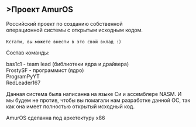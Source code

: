 ## >Проект AmurOS
Российский проект по созданию собственной\
операционной системы с открытым исходным кодом.\
\
`Кстати, вы можете внести в это свой вклад :)`

Состав команды:

bas1c1 - team lead (библиотеки ядра и драйвера)\
FrostySF - программист (ядро)\
ProgramPyYT\
RedLeader167

Данная система была написанна на языке Си и ассемблере NASM.
И мы будем не против, чтобы вы помагали нам разработке данной ОС, так как она имеет полностью открытый исходный код.

AmurOS сделанна под архетектуру x86

